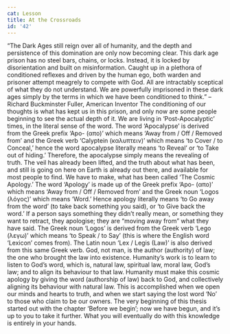 ```yaml
---
cat: Lesson
title: At the Crossroads
id: '42'
---
```


“The Dark Ages still reign over all of humanity, and the depth and persistence of this
domination are only now becoming clear. This dark age prison has no steel bars, chains, or
locks. Instead, it is locked by disorientation and built on misinformation. Caught up in a
plethora of conditioned reflexes and driven by the human ego, both warden and prisoner
attempt meagrely to compete with God. All are intractably sceptical of what they do not
understand. We are powerfully imprisoned in these dark ages simply by the terms in which we
have been conditioned to think.” – Richard Buckminster Fuller, American Inventor
The conditioning of our thoughts is what has kept us in this prison, and only now are some
people beginning to see the actual depth of it.
We are living in ‘Post-Apocalyptic’ times, in the literal sense of the word. The word
‘Apocalypse’ is derived from the Greek prefix ‘Apo- (απο)’ which means ‘Away from / Off /
Removed from’ and the Greek verb ‘Calyptein (καλυπτειν)’ which means ‘to Cover / to
Conceal,’ hence the word apocalypse literally means ‘to Reveal’ or ‘to Take out of hiding.’
Therefore, the apocalypse simply means the revealing of truth. The veil has already been
lifted, and the truth about what has been, and still is going on here on Earth is already out
there, and available for most people to find.
We have to make, what has been called ‘The Cosmic Apology.’ The word ‘Apology’ is made
up of the Greek prefix ‘Apo- (απο)’ which means ‘Away from / Off / Removed from’ and the
Greek noun ‘Logos (λόγος)’ which means ‘Word.’ Hence apology literally means ‘to Go
away from the word’ (to take back something you said), or ‘to Give back the word.’
If a person says something they didn’t really mean, or something they want to retract, they
apologise; they are “moving away from” what they have said.
The Greek noun ‘Logos’ is derived from the Greek verb ‘Lego (λεγω)’ which means ‘to
Speak / to Say’ (this is where the English word ‘Lexicon’ comes from). The Latin noun ‘Lex /
Legis (Law)’ is also derived from this same Greek verb.
God, not man, is the author (authority) of law; the one who brought the law into existence.
Humanity’s work is to learn to listen to God’s word, which is, natural law, spiritual law,
moral law, God’s law; and to align its behaviour to that law.
Humanity must make this cosmic apology by giving the word (authorship of law) back to
God, and collectively aligning its behaviour with natural law. This is accomplished when we
open our minds and hearts to truth, and when we start saying the lost word ‘No’ to those who
claim to be our owners.
The very beginning of this thesis started out with the chapter ‘Before we begin’; now we have
begun, and it’s up to you to take it further. What you will eventually do with this knowledge is
entirely in your hands.